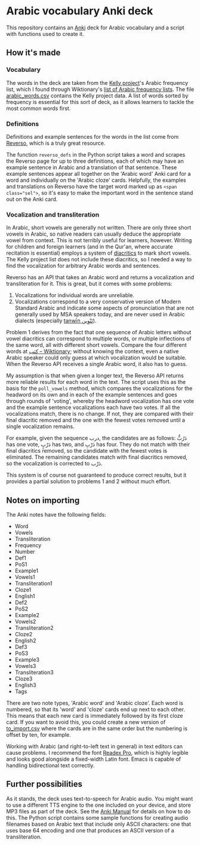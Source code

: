 # Arabic vocabulary Anki deck

This repository contains an [Anki](https://ankiweb.net/) deck for Arabic vocabulary and a script with functions used to create it.

## How it's made

### Vocabulary

The words in the deck are taken from the [Kelly project](https://spraakbanken.gu.se/projekt/kelly)'s Arabic frequency list, which I found through Wiktionary's [list of Arabic frequency lists](https://en.wiktionary.org/wiki/Wiktionary:Frequency_lists/Arabic). The file [arabic_words.csv](arabic_words.csv) contains the Kelly project data. A list of words sorted by frequency is essential for this sort of deck, as it allows learners to tackle the most common words first.

### Definitions

Definitions and example sentences for the words in the list come from [Reverso](https://www.reverso.net/text-translation), which is a truly great resource. 

The function `reverso_defs` in the Python script takes a word and scrapes the Reverso page for up to three definitions, each of which may have an example sentence in Arabic and a translation of that sentence. These example sentences appear all together on the 'Arabic word' Anki card for a word and individually on the 'Arabic cloze' cards. Helpfully, the examples and translations on Reverso have the target word marked up as `<span class="sel">`, so it's easy to make the important word in the sentence stand out on the Anki card.

### Vocalization and transliteration

In Arabic, short vowels are generally not written. There are only three short vowels in Arabic, so native readers can usually deduce the appropriate vowel from context. This is not terribly useful for learners, however. Writing for children and foreign learners (and in the Qur'an, where accurate recitation is essential) employs a system of [diacritics](https://en.wikipedia.org/wiki/Arabic_diacritics#harakat) to mark short vowels. The Kelly project list does not include these diacritics, so I needed a way to find the vocalization for arbitrary Arabic words and sentences.

Reverso has an API that takes an Arabic word and returns a vocalization and transliteration for it. This is great, but it comes with some problems:

1. Vocalizations for individual words are unreliable.
2. Vocalizations correspond to a very conservative version of Modern Standard Arabic and indicate some aspects of pronunciation that are not generally used by MSA speakers today, and are never used in Arabic dialects (especially [tanwīn تَنْوِين](https://en.wikipedia.org/wiki/Arabic_diacritics#Tanw%C4%ABn)).

Problem 1 derives from the fact that one sequence of Arabic letters without vowel diacritics can correspond to multiple words, or multiple inflections of the same word, all with different short vowels. Compare the four different words at [كتب – Wiktionary](https://en.wiktionary.org/wiki/%D9%83%D8%AA%D8%A8); without knowing the context, even a native Arabic speaker could only guess at which vocalization would be suitable. When the Reverso API receives a single Arabic word, it also has to guess.

My assumption is that when given a longer text, the Reverso API returns more reliable results for each word in the text. The script uses this as the basis for the `poll_vowels` method, which compares the vocalizations for the headword on its own and in each of the example sentences and goes through rounds of 'voting', whereby the headword vocalization has one vote and the example sentence vocalizations each have two votes. If all the vocalizations match, there is no change. If not, they are compared with their final diacritic removed and the one with the fewest votes removed until a single vocalization remains.

For example, given the sequence درب, the candidates are as follows: دَرُبٌّ has one vote, دَرْبٍ has two, and دَرْبِ has four. They do not match with their final diacritics removed, so the candidate with the fewest votes is eliminated. The remaining candidates match with final diacritics removed, so the vocalization is corrected to دَرْب. 

This system is of course not guaranteed to produce correct results, but it provides a partial solution to problems 1 and 2 without much effort.

## Notes on importing

The Anki notes have the following fields:

- Word
- Vowels
- Transliteration
- Frequency
- Number
- Def1
- PoS1
- Example1
- Vowels1
- Transliteration1
- Cloze1
- English1
- Def2
- PoS2
- Example2
- Vowels2
- Transliteration2
- Cloze2
- English2
- Def3
- PoS3
- Example3
- Vowels3
- Transliteration3
- Cloze3
- English3
- Tags

There are two note types, 'Arabic word' and 'Arabic cloze'. Each word is numbered, so that its 'word' and 'cloze' cards end up next to each other. This means that each new card is immediately followed by its first cloze card. If you want to avoid this, you could create a new version of [to_import.csv](to_import.csv) where the cards are in the same order but the numbering is offset by ten, for example.

Working with Arabic (and right-to-left text in general) in text editors can cause problems. I recommend the font [Readex Pro](https://github.com/ThomasJockin/readexpro), which is highly legible and looks good alongside a fixed-width Latin font. Emacs is capable of handling bidirectional text correctly.

## Further possibilities

As it stands, the deck uses text-to-speech for Arabic audio. You might want to use a different TTS engine to the one included on your device, and store MP3 files as part of the deck. See the [Anki Manual](https://docs.ankiweb.net/importing/text-files.html#importing-media) for details on how to do this. The Python script contains some sample functions for creating audio filenames based on Arabic text that include only ASCII characters: one that uses base 64 encoding and one that produces an ASCII version of a transliteration.
